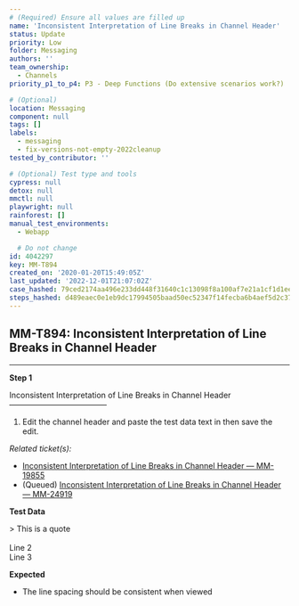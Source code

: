 ```yaml
---
# (Required) Ensure all values are filled up
name: 'Inconsistent Interpretation of Line Breaks in Channel Header'
status: Update
priority: Low
folder: Messaging
authors: ''
team_ownership:
  - Channels
priority_p1_to_p4: P3 - Deep Functions (Do extensive scenarios work?)

# (Optional)
location: Messaging
component: null
tags: []
labels:
  - messaging
  - fix-versions-not-empty-2022cleanup
tested_by_contributor: ''

# (Optional) Test type and tools
cypress: null
detox: null
mmctl: null
playwright: null
rainforest: []
manual_test_environments:
  - Webapp

  # Do not change
id: 4042297
key: MM-T894
created_on: '2020-01-20T15:49:05Z'
last_updated: '2022-12-01T21:07:02Z'
case_hashed: 79ced2174aa496e233dd448f31640c1c13098f8a100af7e21a1cf1d1ee3e11b88e475a8bd5e8dbecce7af7e570d39711
steps_hashed: d489eaec0e1eb9dc17994505baad50ec52347f14fecba6b4aef5d2c37d27c4fbab97a83681d61468121149d5e197a642
---
```


<!-- (Auto-generated) Based on frontmatter's "key" and "name" -->

## MM-T894: Inconsistent Interpretation of Line Breaks in Channel Header

---

**Step 1**

Inconsistent Interpretation of Line Breaks in Channel Header\
–––––––––––––––––––––––––

1. Edit the channel header and paste the test data text in then save the edit.

_Related ticket(s):_

- [Inconsistent Interpretation of Line Breaks in Channel Header — MM-19855](https://mattermost.atlassian.net/browse/MM-19855)
- (Queued) [Inconsistent Interpretation of Line Breaks in Channel Header — MM-24919](https://mattermost.atlassian.net/browse/MM-24919)

**Test Data**

\> This is a quote\
\
Line 2\
Line 3

**Expected**

- The line spacing should be consistent when viewed
